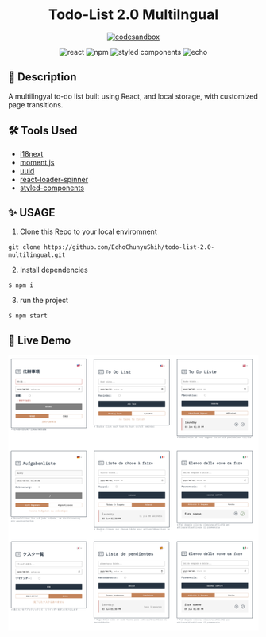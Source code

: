 <h1 align="center">Todo-List 2.0 Multilngual
</h1>
<p align="center">
  <a href="https://todo-list-v2-multilingual.vercel.app/"><img alt="codesandbox" src="https://img.shields.io/badge/open%20in%20Vercel-000000?style=for-the-badge&logo=vercel&logoColor=white"></a>  
</p>
<div align="center">
<img alt="react" src="https://img.shields.io/badge/React-000?&logo=react"/>  
<img alt="npm" src="https://img.shields.io/badge/NPM-blue?logo=npm"/>
<img alt="styled components" src="https://img.shields.io/badge/Styled%20Components-000?&color=DB7093&logo=styledcomponents&logoColor=white"/>
<img alt="echo" src="https://img.shields.io/badge/Made%20by-Echo-E6E6FA"/>

</div>

## 📄 Description

A multilingyal to-do list built using React, and local storage, with customized page transitions.

## 🛠 Tools Used

- [i18next](https://github.com/i18next/i18next)
- [moment.js](https://momentjs.com/)
- [uuid](https://www.npmjs.com/package/uuid)
- [react-loader-spinner](https://mhnpd.github.io/react-loader-spinner/)
- [styled-components](https://www.styled-components.com/)

## ✨ USAGE

1. Clone this Repo to your local enviromnent

```
git clone https://github.com/EchoChunyuShih/todo-list-2.0-multilingual.git
```

2. Install dependencies

```
$ npm i
```

3. run the project

```
$ npm start
```

## 🥳 Live Demo

<img alt="demo" src="./public/asset/screenShots/screenShots.png">
